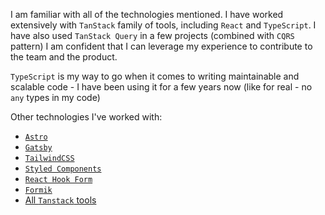 I am familiar with all of the technologies mentioned. I have worked extensively with `TanStack` family of tools, including `React` and `TypeScript`. 
I have also used `TanStack Query` in a few projects (combined with `CQRS` pattern)
I am confident that I can leverage my experience to contribute to the team and the product. 

`TypeScript` is my way to go when it comes to writing maintainable and scalable code - I have been using it for a few years now (like for real - no `any` types in my code)

Other technologies I've worked with:
- [`Astro`](https://astro.build/)
- [`Gatsby`](https://www.gatsbyjs.com/)
- [`TailwindCSS`](https://tailwindcss.com/)
- [`Styled Components`](https://styled-components.com/)
- [`React Hook Form`](https://react-hook-form.com/)
- [`Formik`](https://formik.org/)
- [All `Tanstack` tools](https://tanstack.com/)